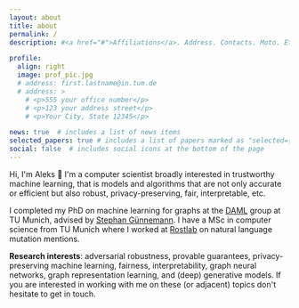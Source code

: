 ```yaml
---
layout: about
title: about
permalink: /
description: #<a href="#">Affiliations</a>. Address. Contacts. Moto. Etc.

profile:
  align: right
  image: prof_pic.jpg
  # address: first.lastname@in.tum.de
  # address: >
    # <p>555 your office number</p>
    # <p>123 your address street</p>
    # <p>Your City, State 12345</p>

news: true  # includes a list of news items
selected_papers: true # includes a list of papers marked as "selected={true}"
social: false  # includes social icons at the bottom of the page
---
```

Hi, I'm Aleks :wave: I'm a computer scientist broadly interested in trustworthy machine learning, 
that is models and algorithms that are not only accurate or efficient but also robust, privacy-preserving, fair, interpretable, etc.
<!--  -->

I completed my PhD on machine learning for graphs at the [DAML](https://www.in.tum.de/daml/) group at TU Munich, advised by [Stephan Günnemann](https://www.in.tum.de/daml/team/guennemann/). I have a MSc in computer science from TU Munich where I worked at [Rostlab](https://www.rostlab.org/) on natural language mutation mentions.
 <!-- Before that I studied at the Faculty of Computer Science and Engineering in Skopje, Macedonia. -->

**Research interests**: adversarial robustness, provable guarantees, privacy-preserving machine learning, fairness, interpretability, graph neural networks, graph representation learning, and (deep) generative models. If you are interested in working with me on these (or adjacent) topics don't hesitate to get in touch.